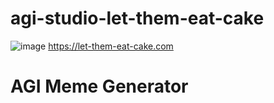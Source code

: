 # agi-studio-let-them-eat-cake
![image](https://github.com/russdanner/agi-studio-let-them-eat-cake/assets/169432/138931cd-4996-4cca-b5ab-39fca5056974)
https://let-them-eat-cake.com

# AGI Meme Generator

